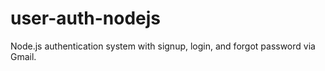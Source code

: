 # user-auth-nodejs
Node.js authentication system with signup, login, and forgot password via Gmail.
